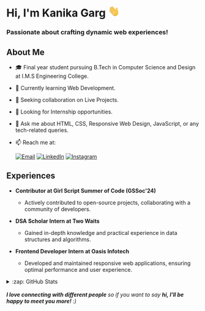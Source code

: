 # Hi, I'm Kanika Garg <img src="https://raw.githubusercontent.com/iamkanika/iamkanika/main/wave.gif" width="30px" height="30px" />

### Passionate about crafting dynamic web experiences!

## About Me

- 🎓 Final year student pursuing B.Tech in Computer Science and Design at I.M.S Engineering College.
- 🌱 Currently learning Web Development.
- 👯 Seeking collaboration on Live Projects.
- 🤔 Looking for Internship opportunities.
- 💬 Ask me about HTML, CSS, Responsive Web Design, JavaScript, or any tech-related queries.
- 📫 Reach me at:

   [![Email](https://img.shields.io/badge/kanikagarg2707%40gmail.com-blue?style=social&logo=gmail&link=mailto:kanikagarg2707%40gmail.com)](mailto:kanikagarg2707@gmail.com)
   [![LinkedIn](https://img.shields.io/badge/kanika-blue?style=social&logo=linkedin&link=https://www.linkedin.com/in/iamkanikagarg/)](https://www.linkedin.com/in/iamkanikagarg/)
   [![Instagram](https://img.shields.io/badge/kanika-blue?style=social&logo=instagram&link=https://instagram.com/__agirl_likea_pearl/)](https://instagram.com/__agirl_likea_pearl/)

## Experiences

- **Contributor at Girl Script Summer of Code (GSSoc'24)**
  - Actively contributed to open-source projects, collaborating with a community of developers.

- **DSA Scholar Intern at Two Waits**
  - Gained in-depth knowledge and practical experience in data structures and algorithms.

- **Frontend Developer Intern at Oasis Infotech**
  - Developed and maintained responsive web applications, ensuring optimal performance and user experience.

<!--  Github Stats Section -->

<details>
   <summary>:zap: GitHub Stats</summary>
   <br/>
   <img align="left" alt="iamkanika's GitHub Stats" src="https://github-readme-stats.vercel.app/api?username=iamkanika&show_icons=true&hide_border=false&title_color=ff652f&icon_color=FFE400&bg_color=09131B&text_color=ffffff&border_color=0c1a25" />
   <img align="left" alt="iamkanika's Top Language Stats" src="https://github-readme-stats.vercel.app/api/top-langs/?username=iamkanika&theme=dark&layout=compact&align=right&title_color=ff652f&bg_color=09131B&text_color=ffffff&border_color=0c1a25&show_icons=true&hide_border=false" />
   <br/><br/><br/><br/><br/><br/><br/><br/>
</details>

<div style="clear:both;"></div>
<br/>
<em><b>I love connecting with different people</b> so if you want to say <b>hi, I'll be happy to meet you more!</b> :)</em>
